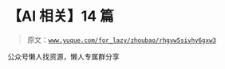 # 【AI 相关】14 篇

> 原文：[`www.yuque.com/for_lazy/zhoubao/rhgvw5sivhy6gxw3`](https://www.yuque.com/for_lazy/zhoubao/rhgvw5sivhy6gxw3)

公众号懒人找资源，懒人专属群分享